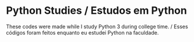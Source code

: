 # Python Studies / Estudos em Python
These codes were made while I study Python 3 during college time. / Esses códigos foram feitos enquanto eu estudei Python na faculdade.
